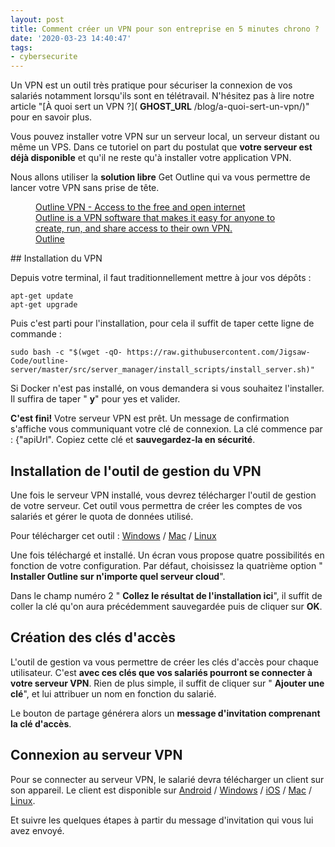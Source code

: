 ```yaml
---
layout: post
title: Comment créer un VPN pour son entreprise en 5 minutes chrono ?
date: '2020-03-23 14:40:47'
tags:
- cybersecurite
---
```


Un VPN est un outil très pratique pour sécuriser la connexion de vos salariés notamment lorsqu'ils sont en télétravail. N'hésitez pas à lire notre article "[À quoi sert un VPN ?]( __GHOST_URL__ /blog/a-quoi-sert-un-vpn/)" pour en savoir plus.

Vous pouvez installer votre VPN sur un serveur local, un serveur distant ou même un VPS. Dans ce tutoriel on part du postulat que **votre serveur est déjà disponible** et qu'il ne reste qu'à installer votre application VPN.

Nous allons utiliser la **solution libre** Get Outline qui va vous permettre de lancer votre VPN sans prise de tête.

<figure class="kg-card kg-bookmark-card"><a class="kg-bookmark-container" href="https://getoutline.org/"><div class="kg-bookmark-content">
<div class="kg-bookmark-title">Outline VPN - Access to the free and open internet</div>
<div class="kg-bookmark-description">Outline is a VPN software that makes it easy for anyone to create, run, and share access to their own VPN.</div>
<div class="kg-bookmark-metadata">
<img class="kg-bookmark-icon" src="https://getoutline.org/static/img/outline-favicon.png?cache=60b304a" alt=""><span class="kg-bookmark-author">Outline</span>
</div>
</div>
<div class="kg-bookmark-thumbnail"><img src="https://getoutline.org/static/img/outline-logo.svg" alt=""></div></a></figure>
## Installation du VPN

Depuis votre terminal, il faut traditionnellement mettre à jour vos dépôts :

<!--kg-card-begin: markdown-->

`apt-get update`  
`apt-get upgrade`

<!--kg-card-end: markdown-->

Puis c'est parti pour l'installation, pour cela il suffit de taper cette ligne de commande :

<!--kg-card-begin: markdown-->

`sudo bash -c "$(wget -qO- https://raw.githubusercontent.com/Jigsaw-Code/outline-server/master/src/server_manager/install_scripts/install_server.sh)"`

<!--kg-card-end: markdown-->

Si Docker n'est pas installé, on vous demandera si vous souhaitez l'installer. Il suffira de taper " **y**" pour yes et valider.

**C'est fini!** Votre serveur VPN est prêt. Un message de confirmation s'affiche vous communiquant votre clé de connexion. La clé commence par : {"apiUrl". Copiez cette clé et **sauvegardez-la en sécurité**.

## Installation de l'outil de gestion du VPN

Une fois le serveur VPN installé, vous devrez télécharger l'outil de gestion de votre serveur. Cet outil vous permettra de créer les comptes de vos salariés et gérer le quota de données utilisé.

Pour télécharger cet outil : [Windows](https://raw.githubusercontent.com/Jigsaw-Code/outline-releases/master/manager/stable/Outline-Manager.exe) / [Mac](https://raw.githubusercontent.com/Jigsaw-Code/outline-releases/master/manager/stable/Outline-Manager.dmg) / [Linux](https://raw.githubusercontent.com/Jigsaw-Code/outline-releases/master/manager/stable/Outline-Manager.AppImage)

Une fois téléchargé et installé. Un écran vous propose quatre possibilités en fonction de votre configuration. Par défaut, choisissez la quatrième option " **Installer Outline sur n'importe quel serveur cloud**".  
  
Dans le champ numéro 2 " **Collez le résultat de l'installation ici**", il suffit de coller la clé qu'on aura précédemment sauvegardée puis de cliquer sur **OK**.

## Création des clés d'accès

L'outil de gestion va vous permettre de créer les clés d'accès pour chaque utilisateur. C'est **avec ces clés que vos salariés pourront se connecter à votre serveur VPN**. Rien de plus simple, il suffit de cliquer sur " **Ajouter une clé**", et lui attribuer un nom en fonction du salarié.

Le bouton de partage générera alors un **message d'invitation comprenant la clé d'accès**.

## Connexion au serveur VPN

Pour se connecter au serveur VPN, le salarié devra télécharger un client sur son appareil. Le client est disponible sur [Android](https://play.google.com/store/apps/details?id=org.outline.android.client) / [Windows](https://raw.githubusercontent.com/Jigsaw-Code/outline-releases/master/client/stable/Outline-Client.exe) / [iOS](https://apps.apple.com/us/app/outline-app/id1356177741) / [Mac](https://apps.apple.com/us/app/outline-app/id1356178125) / [Linux](https://raw.githubusercontent.com/Jigsaw-Code/outline-releases/master/client/stable/Outline-Client.AppImage).

Et suivre les quelques étapes à partir du message d'invitation qui vous lui avez envoyé.

